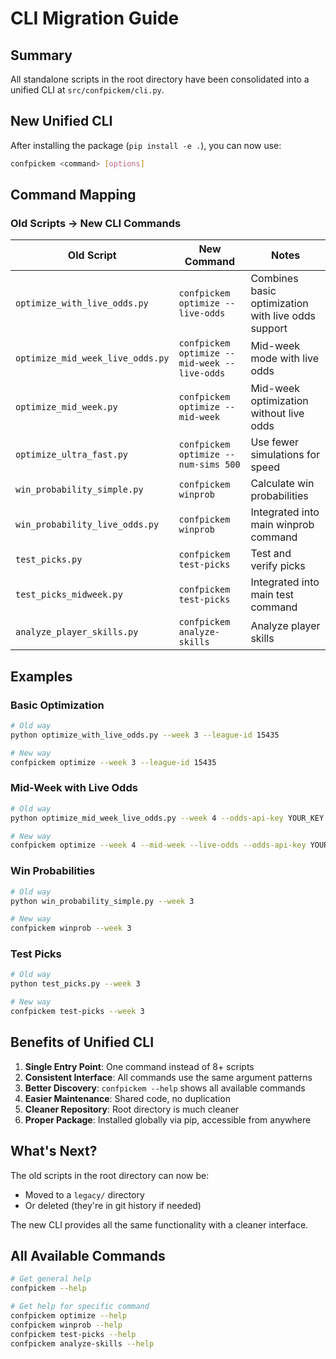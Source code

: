 # CLI Migration Guide

## Summary

All standalone scripts in the root directory have been consolidated into a unified CLI at `src/confpickem/cli.py`.

## New Unified CLI

After installing the package (`pip install -e .`), you can now use:

```bash
confpickem <command> [options]
```

## Command Mapping

### Old Scripts → New CLI Commands

| Old Script | New Command | Notes |
|------------|-------------|-------|
| `optimize_with_live_odds.py` | `confpickem optimize --live-odds` | Combines basic optimization with live odds support |
| `optimize_mid_week_live_odds.py` | `confpickem optimize --mid-week --live-odds` | Mid-week mode with live odds |
| `optimize_mid_week.py` | `confpickem optimize --mid-week` | Mid-week optimization without live odds |
| `optimize_ultra_fast.py` | `confpickem optimize --num-sims 500` | Use fewer simulations for speed |
| `win_probability_simple.py` | `confpickem winprob` | Calculate win probabilities |
| `win_probability_live_odds.py` | `confpickem winprob` | Integrated into main winprob command |
| `test_picks.py` | `confpickem test-picks` | Test and verify picks |
| `test_picks_midweek.py` | `confpickem test-picks` | Integrated into main test command |
| `analyze_player_skills.py` | `confpickem analyze-skills` | Analyze player skills |

## Examples

### Basic Optimization
```bash
# Old way
python optimize_with_live_odds.py --week 3 --league-id 15435

# New way
confpickem optimize --week 3 --league-id 15435
```

### Mid-Week with Live Odds
```bash
# Old way
python optimize_mid_week_live_odds.py --week 4 --odds-api-key YOUR_KEY

# New way
confpickem optimize --week 4 --mid-week --live-odds --odds-api-key YOUR_KEY
```

### Win Probabilities
```bash
# Old way
python win_probability_simple.py --week 3

# New way
confpickem winprob --week 3
```

### Test Picks
```bash
# Old way
python test_picks.py --week 3

# New way
confpickem test-picks --week 3
```

## Benefits of Unified CLI

1. **Single Entry Point**: One command instead of 8+ scripts
2. **Consistent Interface**: All commands use the same argument patterns
3. **Better Discovery**: `confpickem --help` shows all available commands
4. **Easier Maintenance**: Shared code, no duplication
5. **Cleaner Repository**: Root directory is much cleaner
6. **Proper Package**: Installed globally via pip, accessible from anywhere

## What's Next?

The old scripts in the root directory can now be:
- Moved to a `legacy/` directory
- Or deleted (they're in git history if needed)

The new CLI provides all the same functionality with a cleaner interface.

## All Available Commands

```bash
# Get general help
confpickem --help

# Get help for specific command
confpickem optimize --help
confpickem winprob --help
confpickem test-picks --help
confpickem analyze-skills --help
```